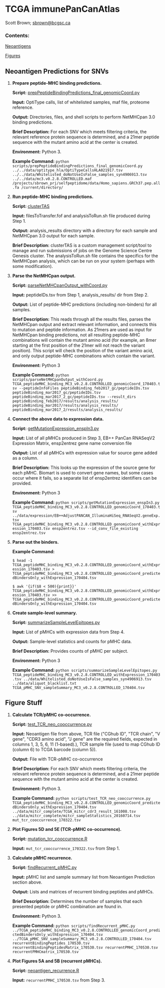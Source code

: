 

# TCGA immunePanCanAtlas

Scott Brown; sbrown@bcgsc.ca

### Contents:

[Neoantigens](#neoantigen-predictions-for-snvs)

[Figures](#figure-stuff)

## Neoantigen Predictions for SNVs

1. **Prepare peptide-MHC binding predictions.**

   **Script:** [prepPeptideBindingPredictions_final_genomicCoord.py](scripts/prepPeptideBindingPredictions_final_genomicCoord.py)

   **Input:** OptiType calls, list of whitelisted samples, maf file, proteome reference.

   **Output:** Directories, files, and shell scripts to perform NetMHCpan 3.0 binding predictions.

   **Brief Description:** For each SNV which meets filtering criteria, the relevant reference protein sequence is determined, and a 21mer peptide sequence with the mutant amino acid at the center is created. 

   **Environment:** Python 3.

   **Example Command:** `python scripts/prepPeptideBindingPredictions_final_genomicCoord.py ../../data/optitype_hla/OptiTypeCallsHLA021917.tsv ../../data/Whitelisted_doNotUseIsFalse_samples_syn4906913.tsv ../../data/mc3.v0.2.8.CONTROLLED.maf /projects/sbrown_prj/selfpeptidome/data/Homo_sapiens.GRCh37.pep.all.fa /current/directory/`

2. **Run peptide-MHC binding predictions.**

   **Script:** [clusterTAS](https://github.com/scottdbrown/bcgsc-scripts/blob/master/clusterTAS)

   **Input:** filesToTransfer.fof and analysisToRun.sh file produced during Step 1.

   **Output:** analysis_results directory with a directory for each sample and NetMHCpan 3.0 output for each sample.

   **Brief Description:** clusterTAS is a custom management script/tool to manage and run submissions of jobs on the Genome Science Centre Genesis cluster. The analysisToRun.sh file contains the specifics for the NetMHCpan analysis, which can be run on your system (perhaps with some modification).

3. **Parse the NetMHCpan output.**

   **Script:** [parseNetMHCpanOutput_withCoord.py](scripts/parseNetMHCpanOutput_withCoord.py)

   **Input:** peptideIDs.tsv from Step 1, analysis_results/ dir from Step 2.

   **Output:** List of peptide-MHC predictions (including non-binders) for all samples.

   **Brief Description:** This reads through all the results files, parses the NetMHCpan output and extract relevant information, and connects this to mutation and peptide information. As 21mers are used as input for NetMHCpan binding predictions, not all resulting peptide-MHC combinations will contain the mutant amino acid (for example, an 8mer starting at the first position of the 21mer will not reach the variant position). This script will check the position of the variant amino acid, and only output peptide-MHC combinations which contain the variant.

   **Environment:** Python 3

   **Example Command:** `python scripts/parseNetMHCpanOutput_withCoord.py TCGA_peptideMHC_binding_MC3_v0.2.8.CONTROLLED_genomicCoord_170403.tsv --peptideInfoFiles peptideBinding_feb2017_gc/peptideIDs.tsv peptideBinding_mar2017_gc/peptideIDs.tsv peptideBinding_mar2017_2_gc/peptideIDs.tsv --result_dirs peptideBinding_feb2017/results/analysis_results/ peptideBinding_mar2017/results/analysis_results/ peptideBinding_mar2017_2/results/analysis_results/`

4. **Connect the above data to expression data.**

   **Script:** [getMutationExpression_enspIn3.py](scripts/getMutationExpression_enspIn3.py)

   **Input:** List of all pMHCs produced in Step 3, EB++ PanCan RNASeqV2 Expression Matrix, ensp2entrez gene name conversion file

   **Output:** List of all pMHCs with expression value for source gene added as a column.

   **Brief Description:** This looks up the expression of the source gene for each pMHC. Biomart is used to convert gene names, but some cases occur where it fails, so a separate list of ensp2entrez identifiers can be provided.

   **Environment:** Python 3

   **Example Command:** `python scripts/getMutationExpression_enspIn3.py TCGA_peptideMHC_binding_MC3_v0.2.8.CONTROLLED_genomicCoord_170403.tsv ../data/expression/EB++AdjustPANCAN_IlluminaHiSeq_RNASeqV2.geneExp.tsv TCGA_peptideMHC_binding_MC3_v0.2.8.CONTROLLED_genomicCoord_withExpression_170403.tsv ensp2entrez.tsv --id_conv_file_existing ensp2entrez.tsv`

5. **Parse out the binders.**

   **Example Command:** 

   `$ head -1 TCGA_peptideMHC_binding_MC3_v0.2.8.CONTROLLED_genomicCoord_withExpression_170403.tsv > TCGA_peptideMHC_binding_MC3_v0.2.8.CONTROLLED_genomicCoord_predictedBindersOnly_withExpression_170404.tsv`

   `$ awk '{if($8 < 500){print}}'
   TCGA_peptideMHC_binding_MC3_v0.2.8.CONTROLLED_genomicCoord_withExpression_170403.tsv >> TCGA_peptideMHC_binding_MC3_v0.2.8.CONTROLLED_genomicCoord_predictedBindersOnly_withExpression_170404.tsv`

6. **Create sample-level summary.**

   **Script:** [summarizeSampleLevelEpitopes.py](scripts/summarizeSampleLevelEpitopes.py)

   **Input:** List of pMHCs with expression data from Step 4.

   **Output:** Sample-level statistics and counts for pMHC data.

   **Brief Description:** Provides counts of pMHC per subject.

   **Environment:** Python 3

   **Example Command:** `python scripts/summarizeSampleLevelEpitopes.py TCGA_peptideMHC_binding_MC3_v0.2.8.CONTROLLED_withExpression_170403.tsv ../data/Whitelisted_doNotUseIsFalse_samples_syn4906913.tsv ../data/aliquot_blacklist.txt TCGA_pMHC_SNV_sampleSummary_MC3_v0.2.8.CONTROLLED_170404.tsv`



## Figure Stuff

1. **Calculate TCR/pMHC co-occurrence.**

   **Script:** [test_TCR_neo_cooccurrence.py](scripts/test_TCR_neo_cooccurrence.py)

   **Input:** Neoantigen file from above, TCR file ("CGhub ID", "TCR chain", "V gene", "CDR3 amino acid", "J gene" are the required fields, expected in columns 1, 3, 5, 6, 11 (1-based).), TCR sample file (used to map CGhub ID (column 6) to TCGA barcode (column 5)).

   **Output:** File with TCR-pMHC co-occurrence

   **Brief Description:** For each SNV which meets filtering criteria, the relevant reference protein sequence is determined, and a 21mer peptide sequence with the mutant amino acid at the center is created. 

   **Environment:** Python 3.

   **Example Command:** `python scripts/test_TCR_neo_cooccurrence.py TCGA_peptideMHC_binding_MC3_v0.2.8.CONTROLLED_genomicCoord_predictedBindersOnly_withExpression_170404.tsv ../data/mitcr_complete/TCGA_mitcr_cdr3_result_161008.tsv ../data/mitcr_complete/mitcr_sampleStatistics_20160714.tsv mut_tcr_cooccurrence_170322.tsv`

2. **Plot Figures 5D and 5E (TCR-pMHC co-occurrence).**

   **Script:** [mutation_tcr_cooccurrence.R](scripts/mutation_tcr_cooccurrence.R)

   **Input:** `mut_tcr_cooccurrence_170322.tsv` from Step 1.

3. **Calculate pMHC recurrence.**

   **Script:** [findRecurrent_pMHC.py](scripts/findRecurrent_pMHC.py)

   **Input:** pMHC list and sample summary list from Neoantigen Prediction section above.

   **Output:** Lists and matrices of recurrent binding peptides and pMHCs.

   **Brief Description:**  Determines the number of samples that each presented peptide or pMHC combination are found in.

   **Environment:** Python 3.

   **Example Command:** `python scripts/findRecurrent_pMHC.py ../TCGA_peptideMHC_binding_MC3_v0.2.8.CONTROLLED_genomicCoord_predictedBindersOnly_withExpression_170404.tsv ../TCGA_pMHC_SNV_sampleSummary_MC3_v0.2.8.CONTROLLED_170404.tsv recurrentBindingPeptides_170530.tsv recurrentBindingPeptidesMatrix_170530.tsv recurrentPMHC_170530.tsv recurrentPMHCmatrix_170530.tsv`

4. **Plot Figures 5A and 5B (recurrent pMHCs).**

   **Script:** [neoantigen_recurrence.R](scripts/neoantigen_recurrence.R)

   **Input:** `recurrentPMHC_170530.tsv` from Step 3.